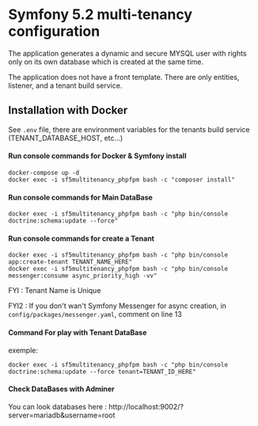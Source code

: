 # Symfony 5.2 multi-tenancy configuration #

The application generates a dynamic and secure MYSQL user with rights only on its own database which is created at the same time.

The application does not have a front template. There are only entities, listener, and a tenant build service.

## Installation with Docker ##

See `.env` file, there are environment variables for the tenants build service (TENANT_DATABASE_HOST, etc...)

#### Run console commands for Docker & Symfony install

```
docker-compose up -d
docker exec -i sf5multitenancy_phpfpm bash -c "composer install"
```

#### Run console commands for Main DataBase

```
docker exec -i sf5multitenancy_phpfpm bash -c "php bin/console doctrine:schema:update --force"
```

#### Run console commands for create a Tenant

```
docker exec -i sf5multitenancy_phpfpm bash -c "php bin/console app:create-tenant TENANT_NAME_HERE"
docker exec -i sf5multitenancy_phpfpm bash -c "php bin/console messenger:consume async_priority_high -vv"
```

FYI : Tenant Name is Unique

FYI2 : If you don't wan't Symfony Messenger for async creation, in `config/packages/messenger.yaml`, comment on line 13

#### Command For play with Tenant DataBase

exemple:

```
docker exec -i sf5multitenancy_phpfpm bash -c "php bin/console doctrine:schema:update --force tenant=TENANT_ID_HERE"
```

#### Check DataBases with Adminer

You can look databases here : http://localhost:9002/?server=mariadb&username=root


